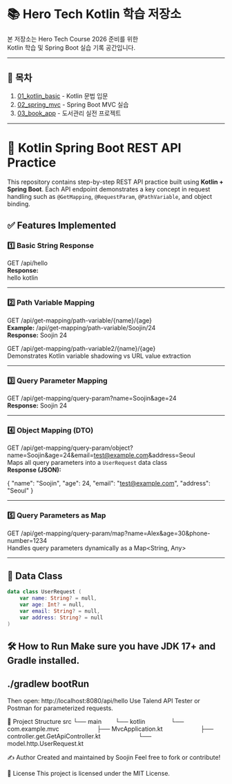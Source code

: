 # 📚 Hero Tech Kotlin 학습 저장소

본 저장소는 Hero Tech Course 2026 준비를 위한  
Kotlin 학습 및 Spring Boot 실습 기록 공간입니다.

---

## 🔗 목차

1. [01_kotlin_basic](./01_kotlin_basic) - Kotlin 문법 입문
2. [02_spring_mvc](./02_spring_mvc) - Spring Boot MVC 실습
3. [03_book_app](./03_book_app) - 도서관리 실전 프로젝트

---

# 📘 Kotlin Spring Boot REST API Practice

This repository contains step-by-step REST API practice built using **Kotlin + Spring Boot**. Each API endpoint demonstrates a key concept in request handling such as `@GetMapping`, `@RequestParam`, `@PathVariable`, and object binding.

## ✅ Features Implemented

### 1️⃣ Basic String Response

GET /api/hello  
**Response:**  
hello kotlin

---

### 2️⃣ Path Variable Mapping

GET /api/get-mapping/path-variable/{name}/{age}  
**Example:** /api/get-mapping/path-variable/Soojin/24  
**Response:** Soojin 24

GET /api/get-mapping/path-variable2/{name}/{age}  
Demonstrates Kotlin variable shadowing vs URL value extraction

---

### 3️⃣ Query Parameter Mapping

GET /api/get-mapping/query-param?name=Soojin&age=24  
**Response:** Soojin 24

---

### 4️⃣ Object Mapping (DTO)

GET /api/get-mapping/query-param/object?name=Soojin&age=24&email=test@example.com&address=Seoul  
Maps all query parameters into a `UserRequest` data class  
**Response (JSON):**

{
  "name": "Soojin",
  "age": 24,
  "email": "test@example.com",
  "address": "Seoul"
}

---

### 5️⃣ Query Parameters as Map

GET /api/get-mapping/query-param/map?name=Alex&age=30&phone-number=1234  
Handles query parameters dynamically as a Map<String, Any>

---

## 🧾 Data Class

```kotlin
data class UserRequest (
    var name: String? = null,
    var age: Int? = null,
    var email: String? = null,
    var address: String? = null
)
```
🛠 How to Run
Make sure you have JDK 17+ and Gradle installed.
---
./gradlew bootRun
---
Then open:
http://localhost:8080/api/hello
Use Talend API Tester or Postman for parameterized requests.

📁 Project Structure
src
└── main
  └── kotlin
    └── com.example.mvc
      ├── MvcApplication.kt
      ├── controller.get.GetApiController.kt
      └── model.http.UserRequest.kt

✍️ Author
Created and maintained by Soojin
Feel free to fork or contribute!

📝 License
This project is licensed under the MIT License.
